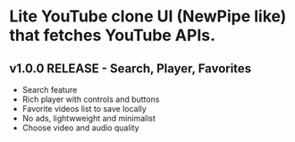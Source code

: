 # Lite YouTube clone UI (NewPipe like) that fetches YouTube APIs.

## v1.0.0 RELEASE - Search, Player, Favorites

- Search feature
- Rich player with controls and buttons
- Favorite videos list to save locally
- No ads, lightwweight and minimalist
- Choose video and audio quality

